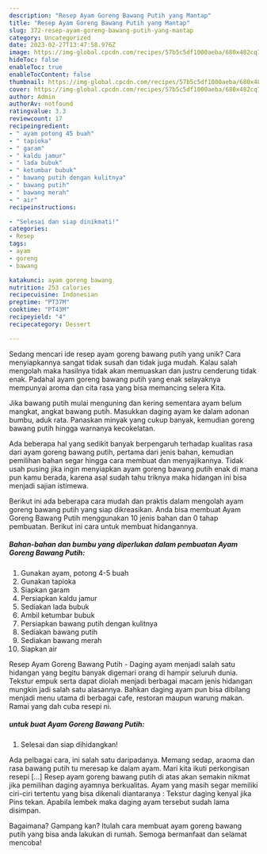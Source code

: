 ```yaml
---
description: "Resep Ayam Goreng Bawang Putih yang Mantap"
title: "Resep Ayam Goreng Bawang Putih yang Mantap"
slug: 372-resep-ayam-goreng-bawang-putih-yang-mantap
category: Uncategorized
date: 2023-02-27T13:47:58.976Z
image: https://img-global.cpcdn.com/recipes/57b5c5df1000aeba/680x482cq70/ayam-goreng-bawang-putih-foto-resep-utama.jpg
hideToc: false
enableToc: true
enableTocContent: false
thumbnail: https://img-global.cpcdn.com/recipes/57b5c5df1000aeba/680x482cq70/ayam-goreng-bawang-putih-foto-resep-utama.jpg
cover: https://img-global.cpcdn.com/recipes/57b5c5df1000aeba/680x482cq70/ayam-goreng-bawang-putih-foto-resep-utama.jpg
author: Admin
authorAv: notfound
ratingvalue: 3.3
reviewcount: 17
recipeingredient:
- " ayam potong 45 buah"
- " tapioka"
- " garam"
- " kaldu jamur"
- " lada bubuk"
- " ketumbar bubuk"
- " bawang putih dengan kulitnya"
- " bawang putih"
- " bawang merah"
- " air"
recipeinstructions:

- "Selesai dan siap dinikmati!"
categories:
- Resep
tags:
- ayam
- goreng
- bawang

katakunci: ayam goreng bawang 
nutrition: 253 calories
recipecuisine: Indonesian
preptime: "PT37M"
cooktime: "PT43M"
recipeyield: "4"
recipecategory: Dessert

---
```





Sedang mencari ide resep ayam goreng bawang putih yang unik? Cara menyiapkannya sangat tidak susah dan tidak juga mudah. Kalau salah mengolah maka hasilnya tidak akan memuaskan dan justru cenderung tidak enak. Padahal ayam goreng bawang putih yang enak selayaknya mempunyai aroma dan cita rasa yang bisa memancing selera Kita.





Jika bawang putih mulai menguning dan kering sementara ayam belum mangkat, angkat bawang putih. Masukkan daging ayam ke dalam adonan bumbu, aduk rata. Panaskan minyak yang cukup banyak, kemudian goreng bawang putih hingga warnanya kecokelatan.

Ada beberapa hal yang sedikit banyak berpengaruh terhadap kualitas rasa dari ayam goreng bawang putih, pertama dari jenis bahan, kemudian pemilihan bahan segar hingga cara membuat dan menyajikannya. Tidak usah pusing jika ingin menyiapkan ayam goreng bawang putih enak di mana pun kamu berada, karena asal sudah tahu triknya maka hidangan ini bisa menjadi sajian istimewa.






Berikut ini ada beberapa cara mudah dan praktis dalam mengolah ayam goreng bawang putih yang siap dikreasikan. Anda bisa membuat Ayam Goreng Bawang Putih menggunakan 10 jenis bahan dan 0 tahap pembuatan. Berikut ini cara untuk membuat hidangannya.

<!--inarticleads1-->

##### Bahan-bahan dan bumbu yang diperlukan dalam pembuatan Ayam Goreng Bawang Putih:

1. Gunakan  ayam, potong 4-5 buah
1. Gunakan  tapioka
1. Siapkan  garam
1. Persiapkan  kaldu jamur
1. Sediakan  lada bubuk
1. Ambil  ketumbar bubuk
1. Persiapkan  bawang putih dengan kulitnya
1. Sediakan  bawang putih
1. Sediakan  bawang merah
1. Siapkan  air


Resep Ayam Goreng Bawang Putih - Daging ayam menjadi salah satu hidangan yang begitu banyak digemari orang di hampir seluruh dunia. Tekstur empuk serta dapat diolah menjadi berbagai macam jenis hidangan mungkin jadi salah satu alasannya. Bahkan daging ayam pun bisa dibilang menjadi menu utama di berbagai cafe, restoran maupun warung makan. Ramai yang dah cuba resepi ni. 

<!--inarticleads2-->

#####  untuk buat Ayam Goreng Bawang Putih:


1. Selesai dan siap dihidangkan!

Ada pelbagai cara, ini salah satu daripadanya. Memang sedap, araoma dan rasa bawang putih tu meresap ke dalam ayam. Mari kita ikuti perkongisan resepi […] Resep ayam goreng bawang putih di atas akan semakin nikmat jika pemilihan daging ayamnya berkualitas. Ayam yang masih segar memiliki ciri-ciri tertentu yang bisa dikenali diantaranya : Tekstur daging kenyal jika Pins tekan. Apabila lembek maka daging ayam tersebut sudah lama disimpan. 

Bagaimana? Gampang kan? Itulah cara membuat ayam goreng bawang putih yang bisa anda lakukan di rumah. Semoga bermanfaat dan selamat mencoba!
